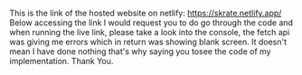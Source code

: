 

This is the link of the hosted website on netlify: https://skrate.netlify.app/
Below accessing the link I would request you to do go through the code  and when running the live link, please take a look into the console, the fetch api was giving me errors which in return was showing blank screen. It doesn't mean I have done nothing that's why saying you tosee the code of my implementation. Thank You.
